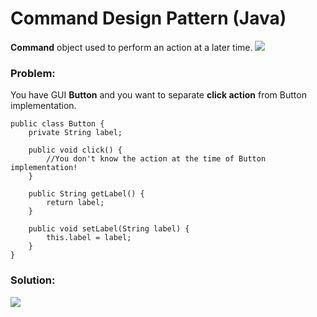 # Command Design Pattern (Java)

**Command** object used to perform an action at a later time.
![](https://github.com/shamy1st/design-pattern-command-java/blob/main/command-uml.png)
### Problem: 
You have GUI **Button** and you want to separate **click action** from Button implementation.

    public class Button {
        private String label;

        public void click() {
            //You don't know the action at the time of Button implementation!
        }

        public String getLabel() {
            return label;
        }

        public void setLabel(String label) {
            this.label = label;
        }
    }

### Solution:
![](https://github.com/shamy1st/design-pattern-command-java/blob/main/command-solution-uml.png)
